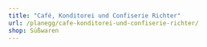 ```yaml
---
title: "Café, Konditorei und Confiserie Richter"
url: /planegg/cafe-konditorei-und-confiserie-richter/
shop: Süßwaren
---
```

